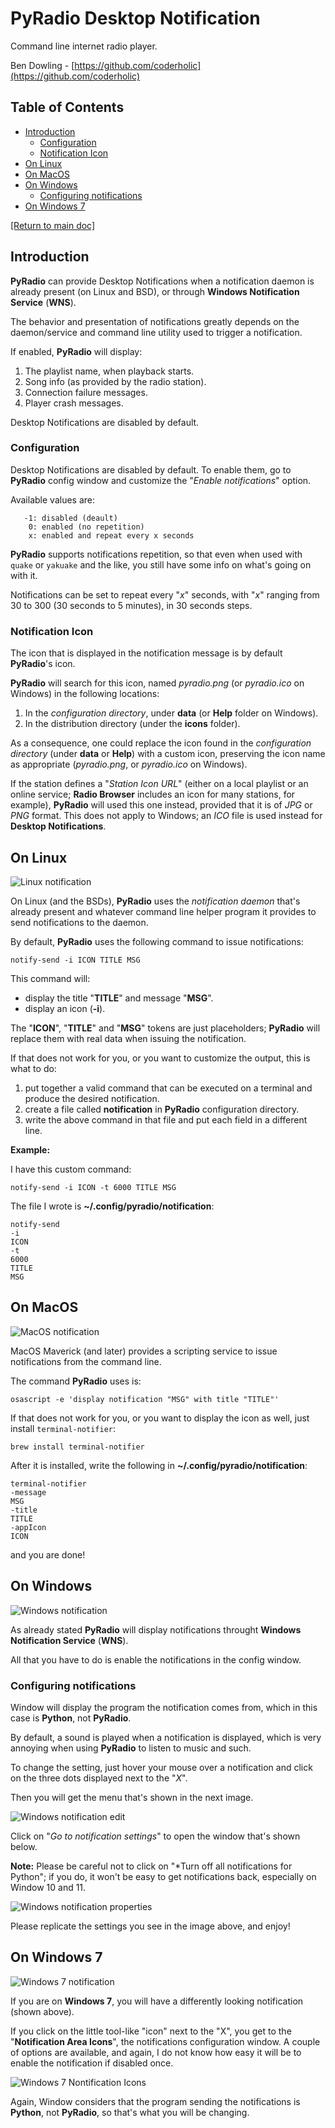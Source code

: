 # PyRadio Desktop Notification

Command line internet radio player.

Ben Dowling - [https://github.com/coderholic](https://github.com/coderholic)

## Table of Contents
<!-- vim-markdown-toc Marked -->

* [Introduction](#introduction)
    * [Configuration](#configuration)
    * [Notification Icon](#notification-icon)
* [On Linux](#on-linux)
* [On MacOS](#on-macos)
* [On Windows](#on-windows)
    * [Configuring notifications](#configuring-notifications)
* [On Windows 7](#on-windows-7)

<!-- vim-markdown-toc -->

[[Return to main doc]](README.md)

## Introduction

**PyRadio** can provide Desktop Notifications when a notification daemon is already present (on Linux and BSD), or through **Windows Notification Service** (**WNS**).

The behavior and presentation of notifications greatly depends on the daemon/service and command line utility used to trigger a notification.

If enabled, **PyRadio** will display:

1. The playlist name, when playback starts.
2. Song info (as provided by the radio station).
3. Connection failure messages.
4. Player crash messages.

Desktop Notifications are disabled by default.


### Configuration

Desktop Notifications are disabled by default. To enable them, go to **PyRadio** config window and customize the "*Enable notifications*" option.

Available values are:
```
   -1: disabled (deault)
    0: enabled (no repetition)
    x: enabled and repeat every x seconds
```

**PyRadio** supports notifications repetition, so that even when used with `quake` or `yakuake` and the like, you still have some info on what's going on with it.

Notifications can be set to repeat every "*x*" seconds, with "*x*" ranging from 30 to 300 (30 seconds to 5 minutes), in 30 seconds steps.

### Notification Icon

The icon that is displayed in the notification message is by default **PyRadio**'s icon.

**PyRadio** will search for this icon, named *pyradio.png*  (or *pyradio.ico* on Windows) in the following locations:

1. In the *configuration directory*, under **data** (or **Help** folder on Windows).
2. In the distribution directory (under the **icons** folder).

As a consequence, one could replace the icon found in the *configuration directory* (under **data** or **Help**) with a custom icon, preserving the icon name as appropriate (*pyradio.png*, or *pyradio.ico* on Windows).

If the station defines a "*Station Icon URL*" (either on a local playlist or an online service; **Radio Browser** includes an icon for many stations, for example), **PyRadio** will used this one instead, provided that it is of *JPG* or *PNG* format. This does not apply to Windows; an *ICO* file is used instead for **Desktop Notifications**.

## On Linux

![Linux notification](https://members.hellug.gr/sng/pyradio/pyradio-notif.jpg)

On Linux (and the BSDs), **PyRadio** uses the *notification daemon* that's already present and whatever command line helper program it provides to send notifications to the daemon.

By default, **PyRadio** uses the following command to issue notifications:

```
notify-send -i ICON TITLE MSG
```

This command will:

- display the title "**TITLE**" and message "**MSG**".
- display an icon (**-i**).

The "**ICON**", "**TITLE**" and "**MSG**" tokens are just placeholders; **PyRadio** will replace them with real data when issuing the notification.

If that does not work for you, or you want to customize the output, this is what to do:

1. put together a valid command that can be executed on a terminal and produce the desired notification.
2. create a file called **notification** in **PyRadio** configuration directory.
3. write the above command in that file and put each field in a different line.

**Example:**

I have this custom command:

```
notify-send -i ICON -t 6000 TITLE MSG
```

The file I wrote is **~/.config/pyradio/notification**:

```
notify-send
-i
ICON
-t
6000
TITLE
MSG
```

## On MacOS

![MacOS notification](https://members.hellug.gr/sng/pyradio/mac-notif.jpg)

MacOS Maverick (and later) provides a scripting service to issue notifications from the command line.

The command **PyRadio** uses is:

```
osascript -e 'display notification "MSG" with title "TITLE"'

```

If that does not work for you, or you want to display the icon as well, just install `terminal-notifier`:

```
brew install terminal-notifier
```
After it is installed, write the following in **~/.config/pyradio/notification**:

```
terminal-notifier
-message
MSG
-title
TITLE
-appIcon
ICON
```

and you are done!

## On Windows

![Windows notification](https://members.hellug.gr/sng/pyradio/win-notif.jpg)

As already stated **PyRadio** will display notifications throught **Windows Notification Service** (**WNS**).

All that you have to do is enable the notifications in the config window.

### Configuring notifications

Window will display the program the notification comes from, which in this case is **Python**, not **PyRadio**.

By default, a sound is played when a notification is displayed, which is very annoying when using **PyRadio** to listen to music and such.

To change the setting, just hover your mouse over a notification and click on the three dots displayed next to the "*X*".

Then you will get the menu that's shown in the next image.

![Windows notification edit](https://members.hellug.gr/sng/pyradio/win-notif-edit.jpg)

Click on "*Go to notification settings*" to open the window that's shown below.

**Note:** Please be careful not to click on "*Turn off all notifications for Python"; if you do, it won't be easy to get notifications back, especially on Window 10 and 11.

![Windows notification properties](https://members.hellug.gr/sng/pyradio/win-python-props.jpg)

Please replicate the settings you see in the image above, and enjoy!

## On Windows 7

![Windows 7 notification](https://members.hellug.gr/sng/pyradio/win7-notif.jpg)

If you are on **Windows 7**, you will have a differently looking notification (shown above).

If you click on the little tool-like "icon" next to the "X", you get to the "**Notification Area Icons**", the notifications configuration window. A couple of options are available, and again, I do not know how easy it will be to enable the notification if disabled once.

![Windows 7 Nontification Icons](https://members.hellug.gr/sng/pyradio/win7-icons.jpg)

Again, Window considers that the program sending the notifications is **Python**, not **PyRadio**, so that's what you will be changing.

